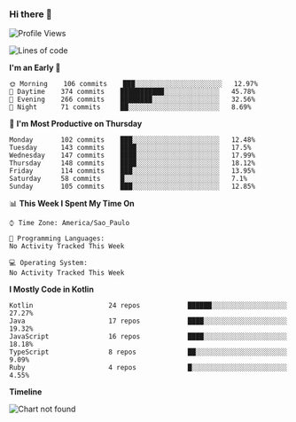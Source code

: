 ### Hi there 👋

<!--
**fernandonogueira/fernandonogueira** is a ✨ _special_ ✨ repository because its `README.md` (this file) appears on your GitHub profile.

Here are some ideas to get you started:

- 🔭 I’m currently working on ...
- 🌱 I’m currently learning ...
- 👯 I’m looking to collaborate on ...
- 🤔 I’m looking for help with ...
- 💬 Ask me about ...
- 📫 How to reach me: ...
- 😄 Pronouns: ...
- ⚡ Fun fact: ...
-->

<!--START_SECTION:waka-->
![Profile Views](http://img.shields.io/badge/Profile%20Views-170-blue)

![Lines of code](https://img.shields.io/badge/From%20Hello%20World%20I%27ve%20Written-4.5%20million%20lines%20of%20code-blue)

**I'm an Early 🐤** 

```text
🌞 Morning    106 commits    ███░░░░░░░░░░░░░░░░░░░░░░   12.97% 
🌆 Daytime    374 commits    ███████████░░░░░░░░░░░░░░   45.78% 
🌃 Evening    266 commits    ████████░░░░░░░░░░░░░░░░░   32.56% 
🌙 Night      71 commits     ██░░░░░░░░░░░░░░░░░░░░░░░   8.69%

```
📅 **I'm Most Productive on Thursday** 

```text
Monday       102 commits    ███░░░░░░░░░░░░░░░░░░░░░░   12.48% 
Tuesday      143 commits    ████░░░░░░░░░░░░░░░░░░░░░   17.5% 
Wednesday    147 commits    ████░░░░░░░░░░░░░░░░░░░░░   17.99% 
Thursday     148 commits    ████░░░░░░░░░░░░░░░░░░░░░   18.12% 
Friday       114 commits    ███░░░░░░░░░░░░░░░░░░░░░░   13.95% 
Saturday     58 commits     █░░░░░░░░░░░░░░░░░░░░░░░░   7.1% 
Sunday       105 commits    ███░░░░░░░░░░░░░░░░░░░░░░   12.85%

```


📊 **This Week I Spent My Time On** 

```text
⌚︎ Time Zone: America/Sao_Paulo

💬 Programming Languages: 
No Activity Tracked This Week

💻 Operating System: 
No Activity Tracked This Week

```

**I Mostly Code in Kotlin** 

```text
Kotlin                   24 repos            ██████░░░░░░░░░░░░░░░░░░░   27.27% 
Java                     17 repos            ████░░░░░░░░░░░░░░░░░░░░░   19.32% 
JavaScript               16 repos            ████░░░░░░░░░░░░░░░░░░░░░   18.18% 
TypeScript               8 repos             ██░░░░░░░░░░░░░░░░░░░░░░░   9.09% 
Ruby                     4 repos             █░░░░░░░░░░░░░░░░░░░░░░░░   4.55%

```


**Timeline**

![Chart not found](https://github.com/fernandonogueira/fernandonogueira/blob/master/charts/bar_graph.png) 


<!--END_SECTION:waka-->
